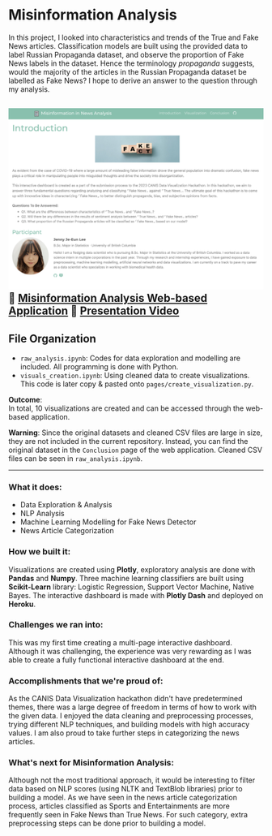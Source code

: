 # Misinformation Analysis

In this project, I looked into characteristics and trends of the True and Fake News articles. Classification models are built using the provided data to label Russian Propaganda dataset, and observe the proportion of Fake News labels in the dataset. Hence the terminology _propaganda_ suggests, would the majority of the articles in the Russian Propaganda dataset be labelled as Fake News? I hope to derive an answer to the question through my analysis. 

![Introduction](images/app_main_page.png)
🔗 [Misinformation Analysis Web-based Application](https://misinformation-analysis.herokuapp.com) 
🔗 [Presentation Video](https://www.youtube.com/watch?v=_6XdZhs73oE) 
---
## File Organization
- `raw_analysis.ipynb`: Codes for data exploration and modelling are included. All programming is done with Python.
- `visuals_creation.ipynb`: Using cleaned data to create visualizations. This code is later copy & pasted onto `pages/create_visualization.py`. 

**Outcome**:
<br>In total, 10 visualizations are created and can be accessed through the web-based application. 

**Warning**:
<bar>Since the original datasets and cleaned CSV files are large in size, they are not included in the current repository. Instead, you can find the original dataset in the `Conclusion` page of the web application. Cleaned CSV files can be seen in `raw_analysis.ipynb`. 

---

### What it does:
- Data Exploration & Analysis
- NLP Analysis
- Machine Learning Modelling for Fake News Detector
- News Article Categorization

### How we built it:
Visualizations are created using **Plotly**, exploratory analysis are done with **Pandas** and **Numpy**. Three machine learning classifiers are built using **Scikit-Learn** library: Logistic Regression, Support Vector Machine, Native Bayes. The interactive dashboard is made with **Plotly Dash** and deployed on **Heroku**.

### Challenges we ran into:
This was my first time creating a multi-page interactive dashboard. Although it was challenging, the experience was very rewarding as I was able to create a fully functional interactive dashboard at the end. 

### Accomplishments that we're proud of:
As the CANIS Data Visualization hackathon didn't have predetermined themes, there was a large degree of freedom in terms of how to work with the given data. I enjoyed the data cleaning and preprocessing processes, trying different NLP techniques, and building models with high accuracy values. I am also proud to take further steps in categorizing the news articles. 

### What's next for Misinformation Analysis:
Although not the most traditional approach, it would be interesting to filter data based on NLP scores (using NLTK and TextBlob libraries) prior to building a model. As we have seen in the news article categorization process, articles classified as Sports and Entertainments are more frequently seen in Fake News than True News. For such category, extra preprocessing steps can be done prior to building a model. 
